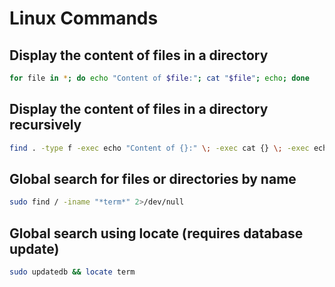 # **Linux Commands**

## Display the content of files in a directory

```bash
for file in *; do echo "Content of $file:"; cat "$file"; echo; done
```

## Display the content of files in a directory **recursively**

```bash
find . -type f -exec echo "Content of {}:" \; -exec cat {} \; -exec echo \;
```

## Global search for files or directories by name

```bash
sudo find / -iname "*term*" 2>/dev/null
```

## Global search using locate (requires database update)

```bash
sudo updatedb && locate term
```
